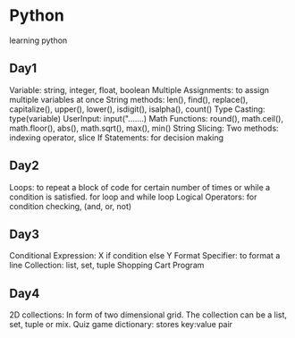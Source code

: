 # Python
learning python

## Day1
Variable: string, integer, float, boolean
Multiple Assignments: to assign multiple variables at once
String methods: 
        len(), find(), replace(), capitalize(), upper(), lower(), isdigit(), isalpha(), count()
Type Casting: type(variable)
UserInput: input(".......)
Math Functions: 
        round(), math.ceil(), math.floor(), abs(), math.sqrt(), max(), min()
String Slicing: Two methods:
            indexing operator, slice
If Statements: for decision making

## Day2
Loops: to repeat a block of code for certain number of times or while a condition is satisfied.
    for loop and while loop
Logical Operators: for condition checking, (and, or, not)

## Day3
Conditional Expression: X if condition else Y
Format Specifier: to format a line
Collection: list, set, tuple
Shopping Cart Program

## Day4
2D collections: In form of two dimensional grid.
                The collection can be a list, set, tuple or mix.
Quiz game
dictionary: stores key:value pair